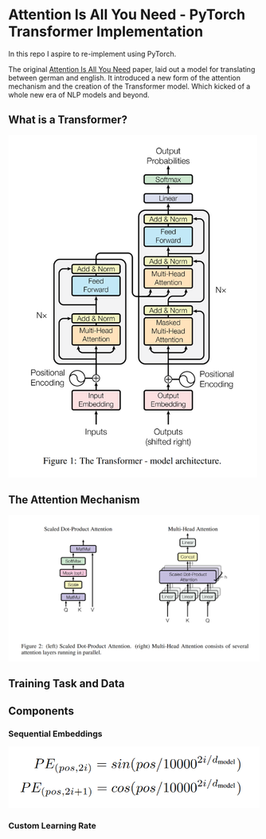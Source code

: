 # Attention Is All You Need - PyTorch Transformer Implementation

In this repo I aspire to re-implement using PyTorch.

The original [Attention Is All You Need](https://arxiv.org/abs/1706.03762) paper, laid out a model for translating between german and english. It introduced a new form of the attention mechanism and the creation of the Transformer model. Which kicked of a whole new era of NLP models and beyond.

## What is a Transformer?

<img src="imgs/Figure 1 - The Transformer.png" alt="The Transformer" width="500"/>

## The Attention Mechanism
<img src="imgs/Figure 2 - Scaled Dot Attention and Multi Head.png" alt="Scaled Dot Attention and Multi Head" width="700"/>

## Training Task and Data

## Components

### Sequential Embeddings

![alt text](<imgs/pos encoding.png>)

### Custom Learning Rate

